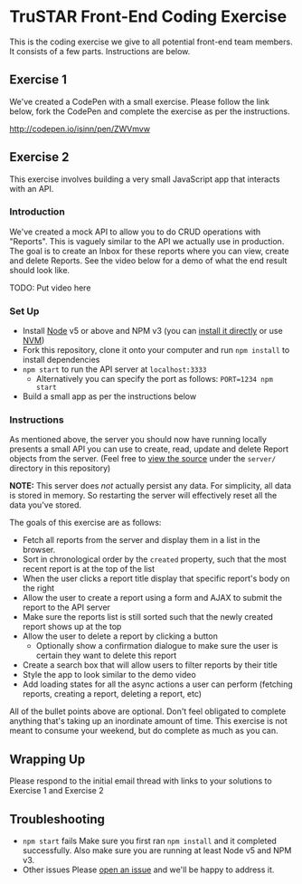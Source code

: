 # TruSTAR Front-End Coding Exercise

This is the coding exercise we give to all potential front-end team members. It consists of a few parts. Instructions are below.

## Exercise 1

We've created a CodePen with a small exercise. Please follow the link below, fork the CodePen and complete the exercise as per the instructions.

http://codepen.io/isinn/pen/ZWVmvw

## Exercise 2

This exercise involves building a very small JavaScript app that interacts with an API.

### Introduction

We've created a mock API to allow you to do CRUD operations with "Reports". This is vaguely similar to the API we actually use in production. The goal is to create an Inbox for these reports where you can view, create and delete Reports. See the video below for a demo of what the end result should look like.

TODO: Put video here

### Set Up

* Install [Node][] v5 or above and NPM v3 (you can [install it directly][Node] or use [NVM][])
* Fork this repository, clone it onto your computer and run `npm install` to install dependencies
* `npm start` to run the API server at `localhost:3333`
  * Alternatively you can specify the port as follows: `PORT=1234 npm start`
* Build a small app as per the instructions below

[Node]:https://nodejs.org/
[NVM]:https://github.com/creationix/nvm

### Instructions

As mentioned above, the server you should now have running locally presents a small API you can use to create, read, update and delete Report objects from the server. (Feel free to [view the source][server] under the `server/` directory in this repository)

[server]: https://github.com/trustar/front-end-coding-excercise/tree/master/server

**NOTE:** This server does _not_ actually persist any data. For simplicity, all data is stored in memory. So restarting the server will effectively reset all the data you've stored.

The goals of this exercise are as follows:

* Fetch all reports from the server and display them in a list in the browser.
* Sort in chronological order by the `created` property, such that the most recent report is at the top of the list
* When the user clicks a report title display that specific report's body on the right
* Allow the user to create a report using a form and AJAX to submit the report to the API server
* Make sure the reports list is still sorted such that the newly created report shows up at the top
* Allow the user to delete a report by clicking a button
  * Optionally show a confirmation dialogue to make sure the user is certain they want to delete this report
* Create a search box that will allow users to filter reports by their title
* Style the app to look similar to the demo video
* Add loading states for all the async actions a user can perform (fetching reports, creating a report, deleting a report, etc)

All of the bullet points above are optional. Don't feel obligated to complete anything that's taking up an inordinate amount of time. This exercise is not meant to consume your weekend, but do complete as much as you can.

## Wrapping Up

Please respond to the initial email thread with links to your solutions to Exercise 1 and Exercise 2

## Troubleshooting

* `npm start` fails
  Make sure you first ran `npm install` and it completed successfully. Also make sure you are running at least Node v5 and NPM v3.
* Other issues
  Please [open an issue][] and we'll be happy to address it.

[open an issue]: https://github.com/trustar/front-end-coding-excercise/issues/new
